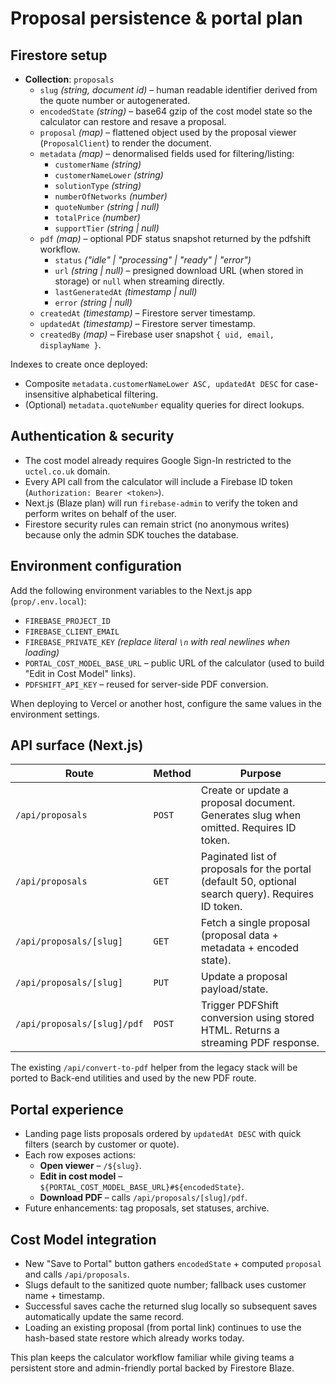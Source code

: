 # Proposal persistence & portal plan

## Firestore setup

- **Collection**: `proposals`
  - `slug` *(string, document id)* – human readable identifier derived from the quote number or autogenerated.
  - `encodedState` *(string)* – base64 gzip of the cost model state so the calculator can restore and resave a proposal.
  - `proposal` *(map)* – flattened object used by the proposal viewer (`ProposalClient`) to render the document.
  - `metadata` *(map)* – denormalised fields used for filtering/listing:
    - `customerName` *(string)*
    - `customerNameLower` *(string)*
    - `solutionType` *(string)*
    - `numberOfNetworks` *(number)*
    - `quoteNumber` *(string | null)*
    - `totalPrice` *(number)*
    - `supportTier` *(string | null)*
  - `pdf` *(map)* – optional PDF status snapshot returned by the pdfshift workflow.
    - `status` *("idle" | "processing" | "ready" | "error")*
    - `url` *(string | null)* – presigned download URL (when stored in storage) or `null` when streaming directly.
    - `lastGeneratedAt` *(timestamp | null)*
    - `error` *(string | null)*
  - `createdAt` *(timestamp)* – Firestore server timestamp.
  - `updatedAt` *(timestamp)* – Firestore server timestamp.
  - `createdBy` *(map)* – Firebase user snapshot `{ uid, email, displayName }`.

Indexes to create once deployed:

- Composite `metadata.customerNameLower ASC, updatedAt DESC` for case-insensitive alphabetical filtering.
- (Optional) `metadata.quoteNumber` equality queries for direct lookups.

## Authentication & security

- The cost model already requires Google Sign-In restricted to the `uctel.co.uk` domain.
- Every API call from the calculator will include a Firebase ID token (`Authorization: Bearer <token>`).
- Next.js (Blaze plan) will run `firebase-admin` to verify the token and perform writes on behalf of the user.
- Firestore security rules can remain strict (no anonymous writes) because only the admin SDK touches the database.

## Environment configuration

Add the following environment variables to the Next.js app (`prop/.env.local`):

- `FIREBASE_PROJECT_ID`
- `FIREBASE_CLIENT_EMAIL`
- `FIREBASE_PRIVATE_KEY` *(replace literal `\n` with real newlines when loading)*
- `PORTAL_COST_MODEL_BASE_URL` – public URL of the calculator (used to build "Edit in Cost Model" links).
- `PDFSHIFT_API_KEY` – reused for server-side PDF conversion.

When deploying to Vercel or another host, configure the same values in the environment settings.

## API surface (Next.js)

| Route | Method | Purpose |
| --- | --- | --- |
| `/api/proposals` | `POST` | Create or update a proposal document. Generates slug when omitted. Requires ID token. |
| `/api/proposals` | `GET` | Paginated list of proposals for the portal (default 50, optional search query). Requires ID token. |
| `/api/proposals/[slug]` | `GET` | Fetch a single proposal (proposal data + metadata + encoded state). |
| `/api/proposals/[slug]` | `PUT` | Update a proposal payload/state. |
| `/api/proposals/[slug]/pdf` | `POST` | Trigger PDFShift conversion using stored HTML. Returns a streaming PDF response. |

The existing `/api/convert-to-pdf` helper from the legacy stack will be ported to Back-end utilities and used by the new PDF route.

## Portal experience

- Landing page lists proposals ordered by `updatedAt DESC` with quick filters (search by customer or quote).
- Each row exposes actions:
  - **Open viewer** – `/${slug}`.
  - **Edit in cost model** – `${PORTAL_COST_MODEL_BASE_URL}#${encodedState}`.
  - **Download PDF** – calls `/api/proposals/[slug]/pdf`.
- Future enhancements: tag proposals, set statuses, archive.

## Cost Model integration

- New "Save to Portal" button gathers `encodedState` + computed `proposal` and calls `/api/proposals`.
- Slugs default to the sanitized quote number; fallback uses customer name + timestamp.
- Successful saves cache the returned slug locally so subsequent saves automatically update the same record.
- Loading an existing proposal (from portal link) continues to use the hash-based state restore which already works today.

This plan keeps the calculator workflow familiar while giving teams a persistent store and admin-friendly portal backed by Firestore Blaze.
